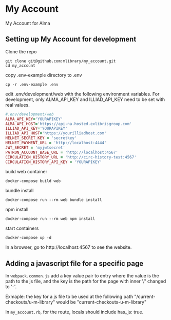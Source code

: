# My Account

My Account for Alma

## Setting up My Account for development

Clone the repo

```
git clone git@github.com:mlibrary/my_account.git
cd my_account
```

copy .env-example directory to .env

```
cp -r .env-example .env
```

edit .env/development/web with the following environment variables. For development, only ALMA_API_KEY and ILLIAD_API_KEY need to be set with real values.

```ruby
#.env/development/web
ALMA_API_KEY='YOURAPIKEY'
ALMA_API_HOST='https://api-na.hosted.exlibrisgroup.com'
ILLIAD_API_KEY='YOURAPIKEY'
ILLIAD_API_HOST='https://yourilliadhost.com'
NELNET_SECRET_KEY = 'secretkey'
NELNET_PAYMENT_URL = 'http://localhost:4444'
JWT_SECRET = 'myjwtsecret'
PATRON_ACCOUNT_BASE_URL = 'http://localhost:4567'
CIRCULATION_HISTORY_URL = 'http://circ-history-test:4567'
CIRCULATION_HISTORY_API_KEY = 'YOURAPIKEY'
```

build web container

```
docker-compose build web
```

bundle install
```
docker-compose run --rm web bundle install
```

npm install
```
docker-compose run --rm web npm install
```

start containers

```
docker-compose up -d
```

In a browser, go to http://localhost:4567 to see the website.

## Adding a javascript file for a specific page
In `webpack.common.js` add a key value pair to entry where the value is the path to the js file, and the key is the path for the page with inner '/' changed to '-'. 

Exmaple: the key for a js file to be used at the following path "/current-checkouts/u-m-library" would be "current-checkouts-u-m-library"

In `my_account.rb`, for the route, locals should include has_js: true.




